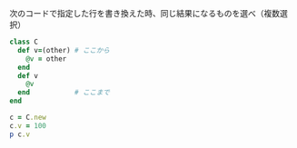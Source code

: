 次のコードで指定した行を書き換えた時、同じ結果になるものを選べ（複数選択）
```ruby
class C
  def v=(other) # ここから
    @v = other
  end
  def v
    @v
  end           # ここまで
end

c = C.new
c.v = 100
p c.v
```
